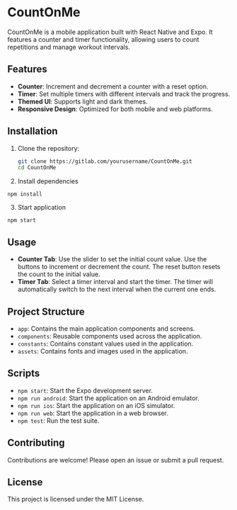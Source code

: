 # CountOnMe

CountOnMe is a mobile application built with React Native and Expo. It features a counter and timer functionality, allowing users to count repetitions and manage workout intervals.

## Features

- **Counter**: Increment and decrement a counter with a reset option.
- **Timer**: Set multiple timers with different intervals and track the progress.
- **Themed UI**: Supports light and dark themes.
- **Responsive Design**: Optimized for both mobile and web platforms.

## Installation

1. Clone the repository:

   ```sh
   git clone https://gitlab.com/yourusername/CountOnMe.git
   cd CountOnMe

   ```

2. Install dependencies

```
npm install
```

3. Start application

```
npm start
```

## Usage

- **Counter Tab**: Use the slider to set the initial count value. Use the buttons to increment or decrement the count. The reset button resets the count to the initial value.
- **Timer Tab**: Select a timer interval and start the timer. The timer will automatically switch to the next interval when the current one ends.

## Project Structure

- `app`: Contains the main application components and screens.
- `components`: Reusable components used across the application.
- `constants`: Contains constant values used in the application.
- `assets`: Contains fonts and images used in the application.

## Scripts

- `npm start`: Start the Expo development server.
- `npm run android`: Start the application on an Android emulator.
- `npm run ios`: Start the application on an iOS simulator.
- `npm run web`: Start the application in a web browser.
- `npm test`: Run the test suite.

## Contributing

Contributions are welcome! Please open an issue or submit a pull request.

## License

This project is licensed under the MIT License.
